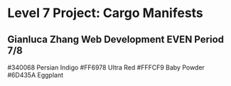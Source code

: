 # Level 7 Project: Cargo Manifests
## Gianluca Zhang Web Development EVEN Period 7/8

#340068 Persian Indigo
#FF6978 Ultra Red
#FFFCF9 Baby Powder
#6D435A Eggplant